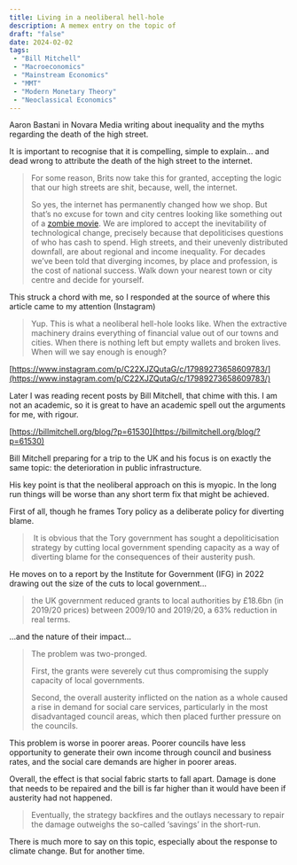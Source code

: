 ```yaml
---
title: Living in a neoliberal hell-hole
description: A memex entry on the topic of
draft: "false"
date: 2024-02-02
tags:
 - "Bill Mitchell"
 - "Macroeconomics"
 - "Mainstream Economics"
 - "MMT"
 - "Modern Monetary Theory"
 - "Neoclassical Economics"
---
```


Aaron Bastani in Novara Media writing about inequality and the myths regarding the death of the high street.

It is important to recognise that it is compelling, simple to explain… and dead wrong to attribute the death of the high street to the internet.

> For some reason, Brits now take this for granted, accepting the logic that our high streets are shit, because, well, the internet.
> 
> So yes, the internet has permanently changed how we shop. But that’s no excuse for town and city centres looking like something out of a [zombie movie](https://x.com/AaronBastani/status/1744732011322065365?s=20). We are implored to accept the inevitability of technological change, precisely because that depoliticises questions of who has cash to spend. High streets, and their unevenly distributed downfall, are about regional and income inequality. For decades we’ve been told that diverging incomes, by place and profession, is the cost of national success. Walk down your nearest town or city centre and decide for yourself.

This struck a chord with me, so I responded at the source of where this article came to my attention (Instagram)

> Yup. This is what a neoliberal hell-hole looks like. When the extractive machinery drains everything of financial value out of our towns and cities. When there is nothing left but empty wallets and broken lives. When will we say enough is enough?

[https://www.instagram.com/p/C22XJZQutaG/c/17989273658609783/](https://www.instagram.com/p/C22XJZQutaG/c/17989273658609783/)

Later I was reading recent posts by Bill Mitchell, that chime with this. I am not an academic, so it is great to have an academic spell out the arguments for me, with rigour.

[https://billmitchell.org/blog/?p=61530](https://billmitchell.org/blog/?p=61530)

Bill Mitchell preparing for a trip to the UK and his focus is on exactly the same topic: the deterioration in public infrastructure.

His key point is that the neoliberal approach on this is myopic. In the long run things will be worse than any short term fix that might be achieved.

First of all, though he frames Tory policy as a deliberate policy for diverting blame.

>  It is obvious that the Tory government has sought a depoliticisation strategy by cutting local government spending capacity as a way of diverting blame for the consequences of their austerity push.

He moves on to a report by the Institute for Government (IFG) in 2022 drawing out the size of the cuts to local government…

> the UK government reduced grants to local authorities by £18.6bn (in 2019/20 prices) between 2009/10 and 2019/20, a 63% reduction in real terms.

…and the nature of their impact…

> The problem was two-pronged.
> 
> First, the grants were severely cut thus compromising the supply capacity of local governments.
> 
> Second, the overall austerity inflicted on the nation as a whole caused a rise in demand for social care services, particularly in the most disadvantaged council areas, which then placed further pressure on the councils.

This problem is worse in poorer areas. Poorer councils have less opportunity to generate their own income through council and business rates, and the social care demands are higher in poorer areas.

Overall, the effect is that social fabric starts to fall apart. Damage is done that needs to be repaired and the bill is far higher than it would have been if austerity had not happened.

> Eventually, the strategy backfires and the outlays necessary to repair the damage outweighs the so-called ‘savings’ in the short-run.

There is much more to say on this topic, especially about the response to climate change. But for another time.